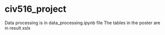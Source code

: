 # civ516_project
Data processing is in data_processing.ipynb file
The tables in the poster are in result.xslx
